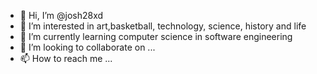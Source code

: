 - 👋 Hi, I’m @josh28xd
- 👀 I’m interested in art,basketball, technology, science, history and life
- 🌱 I’m currently learning computer science in software engineering
- 💞️ I’m looking to collaborate on ...
- 📫 How to reach me ...

<!---
josh28xd/josh28xd is a ✨ special ✨ repository because its `README.md` (this file) appears on your GitHub profile.
You can click the Preview link to take a look at your changes.
--->
